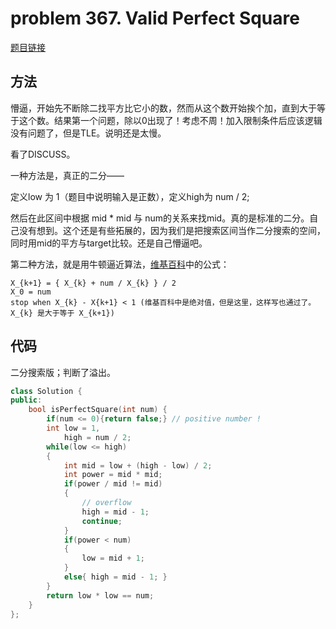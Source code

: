 # problem 367. Valid Perfect Square

[题目链接](https://leetcode.com/problems/valid-perfect-square/)

## 方法

懵逼，开始先不断除二找平方比它小的数，然而从这个数开始挨个加，直到大于等于这个数。结果第一个问题，除以0出现了！考虑不周！加入限制条件后应该逻辑没有问题了，但是TLE。说明还是太慢。

看了DISCUSS。

一种方法是，真正的二分——

定义low 为 1（题目中说明输入是正数），定义high为 num / 2;

然后在此区间中根据 mid * mid 与 num的关系来找mid。真的是标准的二分。自己没有想到。这个还是有些拓展的，因为我们是把搜索区间当作二分搜索的空间，同时用mid的平方与target比较。还是自己懵逼吧。

第二种方法，就是用牛顿逼近算法，[维基百科](https://en.wikipedia.org/wiki/Integer_square_root#Using_only_integer_division)中的公式：

```
X_{k+1} = { X_{k} + num / X_{k} } / 2
X_0 = num 
stop when X_{k} - X{k+1} < 1 (维基百科中是绝对值，但是这里，这样写也通过了。X_{k} 是大于等于 X_{k+1}) 
```

## 代码

二分搜索版；判断了溢出。

```C++
class Solution {
public:
    bool isPerfectSquare(int num) {
        if(num <= 0){return false;} // positive number ! 
        int low = 1,
            high = num / 2;
        while(low <= high)
        {
            int mid = low + (high - low) / 2;
            int power = mid * mid;
            if(power / mid != mid)
            {
                // overflow
                high = mid - 1;
                continue;
            }
            if(power < num)
            {
                low = mid + 1;
            }
            else{ high = mid - 1; }
        }
        return low * low == num;
    }
};
```